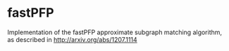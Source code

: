 fastPFP
=======

Implementation of the fastPFP approximate subgraph matching algorithm, as described in http://arxiv.org/abs/1207.1114
